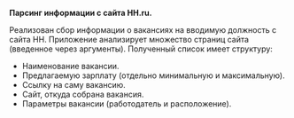 **Парсинг информации с сайта HH.ru.**

Реализован сбор информации о вакансиях на вводимую должность с сайта HH. Приложение анализирует множество страниц сайта (введенное через аргументы). Полученный список имеет структуру:
- Наименование вакансии.
- Предлагаемую зарплату (отдельно минимальную и максимальную).
- Ссылку на саму вакансию.
- Сайт, откуда собрана вакансия. 
- Параметры вакансии (работодатель и расположение). 
